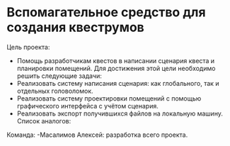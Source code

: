 # Вспомагательное средство для создания квеструмов
Цель проекта:
- Помощь разработчикам квестов в написании сценария квеста и планировки помещений.
Для достижения этой цели необходимо решить следующие задачи:
- Реализовать систему написания сценария: как глобального, так и отдельных головоломок.
- Реализовать систему проектировки помещений с помощью графического интерфейса с учётом сценария.
- Реализовать экспорт получившихся файлов на локальную машину.
Список аналогов:


Команда:
-Масалимов Алексей: разработка всего проекта.
